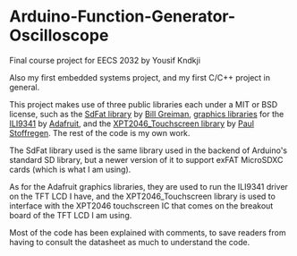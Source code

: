 # Arduino-Function-Generator-Oscilloscope
Final course project for EECS 2032 by Yousif Kndkji

Also my first embedded systems project, and my first C/C++ project in general.

This project makes use of three public libraries each under a MIT or BSD license, such as the [SdFat library](https://github.com/greiman/SdFat) by [Bill Greiman](https://github.com/greiman), [graphics libraries](https://github.com/adafruit/Adafruit-GFX-Library) for the [ILI9341](https://github.com/adafruit/Adafruit_ILI9341) by [Adafruit](https://github.com/adafruit), and the [XPT2046_Touchscreen library](https://github.com/PaulStoffregen/XPT2046_Touchscreen) by [Paul Stoffregen](https://github.com/PaulStoffregen). The rest of the code is my own work.

The SdFat library used is the same library used in the backend of Arduino's standard SD library, but a newer version of it to support exFAT MicroSDXC cards (which is what I am using).

As for the Adafruit graphics libraries, they are used to run the ILI9341 driver on the TFT LCD I have, and the XPT2046_Touchscreen library is used to interface with the XPT2046 touchscreen IC that comes on the breakout board of the TFT LCD I am using.

Most of the code has been explained with comments, to save readers from having to consult the datasheet as much to understand the code.
